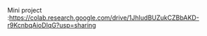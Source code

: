  Mini project :https://colab.research.google.com/drive/1JhIudBUZukCZBbAKD-r9KcnbqAioDIqG?usp=sharing


